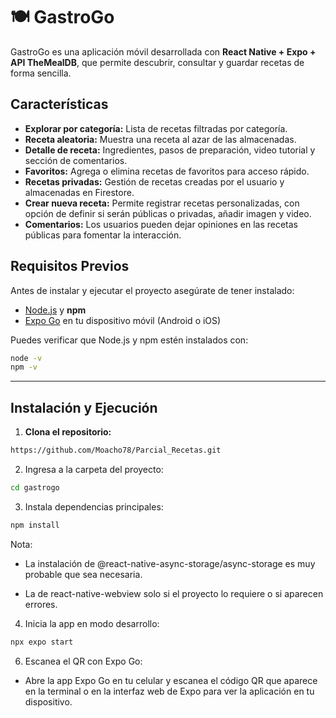 # 🍽️ GastroGo

GastroGo es una aplicación móvil desarrollada con **React Native + Expo + API TheMealDB**, que permite descubrir, consultar y guardar recetas de forma sencilla.

## Características

- **Explorar por categoría:** Lista de recetas filtradas por categoría.  
- **Receta aleatoria:** Muestra una receta al azar de las almacenadas.  
- **Detalle de receta:** Ingredientes, pasos de preparación, video tutorial y sección de comentarios.  
- **Favoritos:** Agrega o elimina recetas de favoritos para acceso rápido.  
- **Recetas privadas:** Gestión de recetas creadas por el usuario y almacenadas en Firestore.  
- **Crear nueva receta:** Permite registrar recetas personalizadas, con opción de definir si serán públicas o privadas, añadir imagen y video.  
- **Comentarios:** Los usuarios pueden dejar opiniones en las recetas públicas para fomentar la interacción.  


## Requisitos Previos

Antes de instalar y ejecutar el proyecto asegúrate de tener instalado:

- [Node.js](https://nodejs.org/) y **npm**
- [Expo Go](https://expo.dev/client) en tu dispositivo móvil (Android o iOS)

Puedes verificar que Node.js y npm estén instalados con:

```bash
node -v
npm -v

```
----------------------------------------------
## Instalación y Ejecución

1. **Clona el repositorio:**

```bash
https://github.com/Moacho78/Parcial_Recetas.git

```
2. Ingresa a la carpeta del proyecto:

```bash
cd gastrogo

```
3. Instala dependencias principales:

```bash
npm install
```

Nota:

- La instalación de @react-native-async-storage/async-storage es muy probable que sea necesaria.

- La de react-native-webview solo si el proyecto lo requiere o si aparecen errores.

4. Inicia la app en modo desarrollo:

```bash
npx expo start
```

6. Escanea el QR con Expo Go:
 - Abre la app Expo Go en tu celular y escanea el código QR que aparece en la terminal o en la interfaz web de Expo para ver la aplicación en tu dispositivo.



